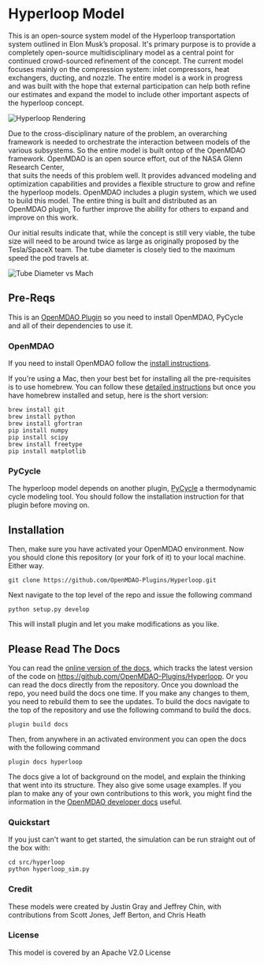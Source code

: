 # Hyperloop Model


This is an open-source system model of the Hyperloop transportation 
system outlined in Elon Musk’s proposal. It's primary 
purpose is to provide a completely open-source multidisciplinary model 
as a central point for continued crowd-sourced refinement of the concept. 
The current model focuses mainly on the compression system: inlet compressors, 
heat exchangers, ducting, and nozzle. The entire model is a work in progress 
and was built with the hope that external participation can help both 
refine our estimates and expand the model to include other important 
aspects of the hyperloop concept.

![Hyperloop Rendering](https://raw.github.com/OpenMDAO-Plugins/Hyperloop/master/docs/images/hyperloop.png "Hyperloop Rendering with a design speed of Mach .8")

Due to the cross-disciplinary nature of the problem, an overarching framework is 
needed to orchestrate the interaction between models of the various subsystems. So 
the entire model is built ontop of the OpenMDAO framework. 
OpenMDAO is an open source effort, out of the NASA Glenn Research Center,  
that suits the needs of this problem well. It provides advanced modeling and optimization 
capabilities and provides a flexible structure to grow and refine the hyperloop models. 
OpenMDAO includes a plugin system, which we used to build this model. The entire thing is built 
and distributed as an OpenMDAO plugin, To further improve the ability for others to expand and improve on this work. 

Our initial results indicate that, while the concept is still very viable, the tube size will need 
to be around twice as large as originally proposed by the Tesla/SpaceX team. The tube diameter 
is closely tied to the maximum speed the pod travels at. 

![Tube Diameter vs Mach](https://github.com/OpenMDAO-Plugins/Hyperloop/blob/master/docs/images/mach_vs_rad.png?raw=true "Hyperloop Tube Diameter vs Mach Number")


## Pre-Reqs

This is an [OpenMDAO Plugin](http://openmdao.org/) so you need to install OpenMDAO, PyCycle and all of their dependencies to use it.

### OpenMDAO

If you need to install OpenMDAO follow the [install instructions](http://openmdao.org/docs/getting-started/index.html). 

If you're using a Mac, then your best bet for installing all the pre-requisites is to use 
homebrew. You can follow these [detailed instructions](http://www.lowindata.com/2013/installing-scientific-python-on-mac-os-x/)
but once you have homebrew installed and setup, here is the short version: 

```
brew install git
brew install python
brew install gfortran
pip install numpy
pip install scipy
brew install freetype
pip install matplotlib
```

### PyCycle
The hyperloop model depends on another plugin, [PyCycle](https://github.com/OpenMDAO-Plugins/pyCycle) a thermodynamic cycle modeling tool.
You should follow the installation instruction for that plugin before moving on.  


## Installation
Then, make sure you have activated your OpenMDAO environment. Now you should clone this 
repository (or your fork of it) to your local machine.  Either way. 

    git clone https://github.com/OpenMDAO-Plugins/Hyperloop.git

Next navigate to the top level of the repo and issue the following command 

    python setup.py develop

This will install plugin and let you make modifications as you like. 


## Please Read The Docs
You can read the [online version of the docs](http://openmdao-plugins.github.io/Hyperloop/), which tracks the latest version of the code
on https://github.com/OpenMDAO-Plugins/Hyperloop. 
Or you can read the docs directly from the repository. Once you download the repo, you 
need build the docs one time. If you make any changes to them, you need to rebuild them 
to see the updates. To build the docs navigate to the top of the repository 
and use the following command to build the docs. 
    
    plugin build docs

Then, from anywhere in an activated environment you can open the docs with the following command

    plugin docs hyperloop

The docs give a lot of background on the model, and explain the thinking that went into its 
structure. They also give some usage examples. If you plan to make any of your own contributions 
to this work, you might find the information in the [OpenMDAO developer docs](http://openmdao.org/docs/dev-guide/index.html) 
useful. 

### Quickstart
If you just can't want to get started, the simulation can be run straight out of the box with:

    cd src/hyperloop
    python hyperloop_sim.py


### Credit
These models were created by Justin Gray and Jeffrey Chin, with contributions from Scott Jones, Jeff Berton, and Chris Heath

### License
This model is covered by an Apache V2.0 License

